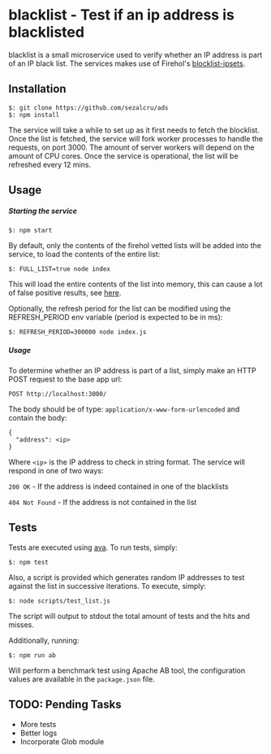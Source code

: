 # blacklist - Test if an ip address is blacklisted

blacklist is a small microservice used to verify whether an IP address is part of an IP black list. The services makes use of Firehol's [blocklist-ipsets](https://github.com/firehol/blocklist-ipsets).

## Installation

```
$: git clone https://github.com/sezalcru/ads
$: npm install
```
The service will take a while to set up as it first needs to fetch the blocklist. Once the list is fetched, the service will fork worker processes to handle the requests, on port 3000. The amount of server workers will depend on the amount of CPU cores. Once the service is operational, the list will be refreshed every 12 mins.

## Usage


##### Starting the service

```
$: npm start
```

By default, only the contents of the firehol vetted lists will be added into the service, to load the contents of the entire list:

```
$: FULL_LIST=true node index
```

This will load the entire contents of the list into memory, this can cause a lot of false positive results, see [here](http://iplists.firehol.org/).

Optionally, the refresh period for the list can be modified using the REFRESH_PERIOD env variable (period is expected to be in ms):

```
$: REFRESH_PERIOD=300000 node index.js
```


##### Usage

To determine whether an IP address is part of a list, simply make an HTTP POST request to the base app url:

```
POST http://localhost:3000/
```

The body should be of type: `application/x-www-form-urlencoded` and contain the body:

```
{
  "address": <ip>
}
```

Where `<ip>` is the IP address to check in string format. The service will respond in one of two ways:

`200 OK` - If the address is indeed contained in one of the blacklists

`404 Not Found` - If the address is not contained in the list

## Tests

Tests are executed using [ava](https://github.com/avajs/ava). To run tests, simply:

```
$: npm test
```

Also, a script is provided which generates random IP addresses to test against the list in successive iterations. To execute, simply:

```
$: node scripts/test_list.js
```

The script will output to stdout the total amount of tests and the hits and misses.

Additionally, running:

```
$: npm run ab
```

Will perform a benchmark test using Apache AB tool, the configuration values are available in the `package.json` file.


TODO: Pending Tasks
---

- More tests
- Better logs
- Incorporate Glob module
